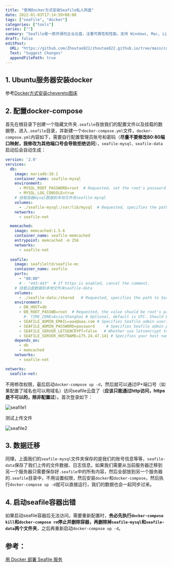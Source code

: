 ```yaml
---
title: "使用Docker方式安装Seafile私人网盘"
date: 2022-01-03T17:14:59+08:00
tags: ["seafile", "docker"]
categories: ["tools"]
series: [""]
summary: "Seafile是一款开源的企业云盘，注重可靠性和性能。支持 Windows, Mac, Linux, iOS, Android 平台。支持文件同步或者直接挂载到本地访问"
draft: false
editPost:
  URL: "https://github.com/Zhoutao822/zhoutao822.github.io/tree/main/content/"
  Text: "Suggest Changes"
  appendFilePath: true 
---
```


## 1. Ubuntu服务器安装docker

参考[Docker方式安装chevereto图床](https://zhoutao822.github.io/posts/chevereto/)

## 2. 配置docker-compose

首先在根目录下创建一个隐藏文件夹`.seafile`存放我们的配置文件以及挂载的数据卷，进入`.seafile`目录，并新建一个`docker-compose.yml`文件，`docker-compose.yml`内容如下，需要自行配置管理员账号和密码（**尽量不要修改80:80端口映射，我修改为其他端口号会导致拒绝访问**），`seafile-mysql、seafile-data`启动后会自动生成：

```yml
version: '2.0'
services:
  db:
    image: mariadb:10.1
    container_name: seafile-mysql
    environment:
      - MYSQL_ROOT_PASSWORD=root  # Requested, set the root's password of MySQL service.
      - MYSQL_LOG_CONSOLE=true
    # 挂载容器mysql数据到本地文件夹seafile-mysql
    volumes:
      - ./seafile-mysql:/var/lib/mysql  # Requested, specifies the path to MySQL data persistent store.
    networks:
      - seafile-net

  memcached:
    image: memcached:1.5.6
    container_name: seafile-memcached
    entrypoint: memcached -m 256
    networks:
      - seafile-net
          
  seafile:
    image: seafileltd/seafile-mc
    container_name: seafile
    ports:
      - "80:80"
      # - "443:443"  # If https is enabled, cancel the comment.
    # 挂载云盘数据到本地文件夹seafile-data
    volumes:
      - ./seafile-data:/shared   # Requested, specifies the path to Seafile data persistent store.
    environment:
      - DB_HOST=db
      - DB_ROOT_PASSWD=root  # Requested, the value shuold be root's password of MySQL service.
        #- TIME_ZONE=Asia/Shanghai # Optional, default is UTC. Should be uncomment and set to your local time zone.
      - SEAFILE_ADMIN_EMAIL=aaa@aaa.com # Specifies Seafile admin user, default is 'me@example.com'.
      - SEAFILE_ADMIN_PASSWORD=password     # Specifies Seafile admin password, default is 'asecret'.
      - SEAFILE_SERVER_LETSENCRYPT=false   # Whether use letsencrypt to generate cert.
      - SEAFILE_SERVER_HOSTNAME=175.24.47.141 # Specifies your host name.
    depends_on:
      - db
      - memcached
    networks:
      - seafile-net

networks:
  seafile-net:
```

不用修改权限，最后启动`docker-compose up -d`，然后就可以通过IP+端口号（如果配置了域名也可以用域名）访问seafile云盘了（**应该只能通过http访问，https是不可以的，除非配置过**）。首次登录如下：

![seafile1](https://gitee.com/tao2333/hugo-pic/raw/master/pictures/202201031718577.PNG)

测试上传文件

![seafile2](https://gitee.com/tao2333/hugo-pic/raw/master/pictures/202201031718273.PNG)

## 3. 数据迁移

同理，上面我们的`seafile-mysql`文件夹保存的是我们的账号信息等等，`seafile-data`保存了我们上传的文件数据、日志信息，如果我们需要从当前服务器迁移到另一个服务器只需要保存好`.seafile`中的所有内容，然后全部放到另一个服务器的`.seafile`目录中，不用设置权限，然后安装`docker`和`docker-compose`，然后执行`docker-compose up -d`就可以直接运行，我们的数据也会一起同步过来。

## 4. 启动seafile容器出错

如果启动seafile容器后无法访问，需要重新配置时，**务必先执行`docker-compose kill`和`docker-compose rm`停止并删除容器，再删除掉`seafile-mysql`和`seafile-data`两个文件夹**，之后再重新启动`docker-compose up -d`。

## 参考：

[用 Docker 部署 Seafile 服务](https://cloud.seafile.com/published/seafile-manual-cn/docker/%E7%94%A8Docker%E9%83%A8%E7%BD%B2Seafile.md)